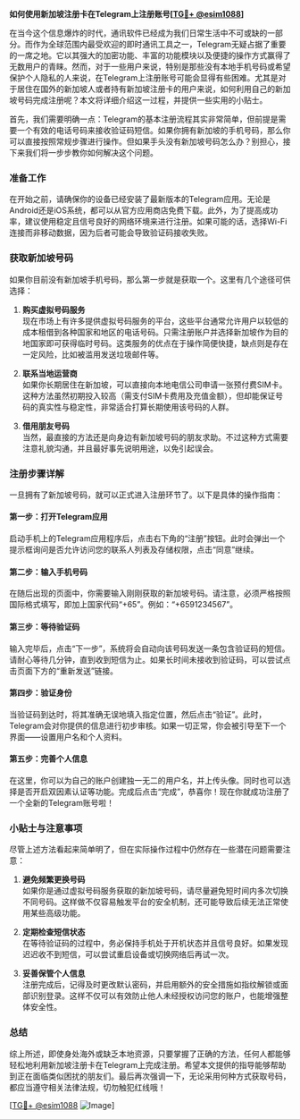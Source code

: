 **如何使用新加坡注册卡在Telegram上注册账号[[TG💪+ @esim1088](https://t.me/s/esim1088)]**

在当今这个信息爆炸的时代，通讯软件已经成为我们日常生活中不可或缺的一部分。而作为全球范围内最受欢迎的即时通讯工具之一，Telegram无疑占据了重要的一席之地。它以其强大的加密功能、丰富的功能模块以及便捷的操作方式赢得了无数用户的青睐。然而，对于一些用户来说，特别是那些没有本地手机号码或希望保护个人隐私的人来说，在Telegram上注册账号可能会显得有些困难。尤其是对于居住在国外的新加坡人或者持有新加坡注册卡的用户来说，如何利用自己的新加坡号码完成注册呢？本文将详细介绍这一过程，并提供一些实用的小贴士。

首先，我们需要明确一点：Telegram的基本注册流程其实非常简单，但前提是需要一个有效的电话号码来接收验证码短信。如果你拥有新加坡的手机号码，那么你可以直接按照常规步骤进行操作。但如果手头没有新加坡号码怎么办？别担心，接下来我们将一步步教你如何解决这个问题。

### 准备工作

在开始之前，请确保你的设备已经安装了最新版本的Telegram应用。无论是Android还是iOS系统，都可以从官方应用商店免费下载。此外，为了提高成功率，建议使用稳定且信号良好的网络环境来进行注册。如果可能的话，选择Wi-Fi连接而非移动数据，因为后者可能会导致验证码接收失败。

### 获取新加坡号码

如果你目前没有新加坡手机号码，那么第一步就是获取一个。这里有几个途径可供选择：

1. **购买虚拟号码服务**  
   现在市场上有许多提供虚拟号码服务的平台，这些平台通常允许用户以较低的成本租借到各种国家和地区的电话号码。只需注册账户并选择新加坡作为目的地国家即可获得临时号码。这类服务的优点在于操作简便快捷，缺点则是存在一定风险，比如被滥用发送垃圾邮件等。

2. **联系当地运营商**  
   如果你长期居住在新加坡，可以直接向本地电信公司申请一张预付费SIM卡。这种方法虽然初期投入较高（需支付SIM卡费用及充值金额），但却能保证号码的真实性与稳定性，非常适合打算长期使用该号码的人群。

3. **借用朋友号码**  
   当然，最直接的方法还是向身边有新加坡号码的朋友求助。不过这种方式需要注意礼貌沟通，并且最好事先说明用途，以免引起误会。

### 注册步骤详解

一旦拥有了新加坡号码，就可以正式进入注册环节了。以下是具体的操作指南：

#### 第一步：打开Telegram应用
启动手机上的Telegram应用程序后，点击右下角的“注册”按钮。此时会弹出一个提示框询问是否允许访问您的联系人列表及存储权限，点击“同意”继续。

#### 第二步：输入手机号码
在随后出现的页面中，你需要输入刚刚获取的新加坡号码。请注意，必须严格按照国际格式填写，即加上国家代码“+65”。例如：“+6591234567”。

#### 第三步：等待验证码
输入完毕后，点击“下一步”，系统将会自动向该号码发送一条包含验证码的短信。请耐心等待几分钟，直到收到短信为止。如果长时间未接收到验证码，可以尝试点击页面下方的“重新发送”链接。

#### 第四步：验证身份
当验证码到达时，将其准确无误地填入指定位置，然后点击“验证”。此时，Telegram会对你提供的信息进行初步审核。如果一切正常，你会被引导至下一个界面——设置用户名和个人资料。

#### 第五步：完善个人信息
在这里，你可以为自己的账户创建独一无二的用户名，并上传头像。同时也可以选择是否开启双因素认证等功能。完成后点击“完成”，恭喜你！现在你就成功注册了一个全新的Telegram账号啦！

### 小贴士与注意事项

尽管上述方法看起来简单明了，但在实际操作过程中仍然存在一些潜在问题需要注意：

1. **避免频繁更换号码**  
   如果你是通过虚拟号码服务获取的新加坡号码，请尽量避免短时间内多次切换不同号码。这样做不仅容易触发平台的安全机制，还可能导致后续无法正常使用某些高级功能。

2. **定期检查短信状态**  
   在等待验证码的过程中，务必保持手机处于开机状态并且信号良好。如果发现迟迟收不到短信，可以尝试重启设备或切换网络后再试一次。

3. **妥善保管个人信息**  
   注册完成后，记得及时更改默认密码，并启用额外的安全措施如指纹解锁或面部识别登录。这样不仅可以有效防止他人未经授权访问您的账户，也能增强整体安全性。

### 总结

综上所述，即使身处海外或缺乏本地资源，只要掌握了正确的方法，任何人都能够轻松地利用新加坡注册卡在Telegram上完成注册。希望本文提供的指导能够帮助到正在面临类似困扰的朋友们。最后再次强调一下，无论采用何种方式获取号码，都应当遵守相关法律法规，切勿触犯红线哦！

[[TG💪+ @esim1088](https://t.me/s/esim1088) ![Image](https://i.postimg.cc/4NQfJmqS/Snipaste-2025-05-13-00-14-12.png)]